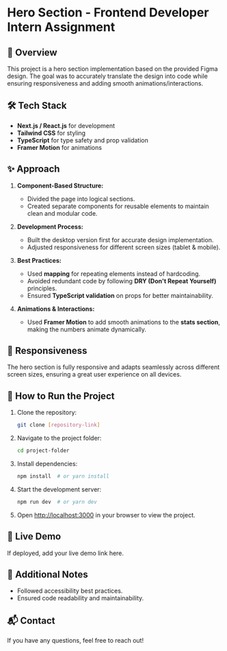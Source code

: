 # Hero Section - Frontend Developer Intern Assignment

## 📌 Overview
This project is a hero section implementation based on the provided Figma design. The goal was to accurately translate the design into code while ensuring responsiveness and adding smooth animations/interactions.

## 🛠️ Tech Stack
- **Next.js / React.js** for development
- **Tailwind CSS** for styling
- **TypeScript** for type safety and prop validation
- **Framer Motion** for animations

## ✨ Approach
1. **Component-Based Structure:**
   - Divided the page into logical sections.
   - Created separate components for reusable elements to maintain clean and modular code.

2. **Development Process:**
   - Built the desktop version first for accurate design implementation.
   - Adjusted responsiveness for different screen sizes (tablet & mobile).

3. **Best Practices:**
   - Used **mapping** for repeating elements instead of hardcoding.
   - Avoided redundant code by following **DRY (Don't Repeat Yourself)** principles.
   - Ensured **TypeScript validation** on props for better maintainability.

4. **Animations & Interactions:**
   - Used **Framer Motion** to add smooth animations to the **stats section**, making the numbers animate dynamically.

## 📱 Responsiveness
The hero section is fully responsive and adapts seamlessly across different screen sizes, ensuring a great user experience on all devices.

## 🚀 How to Run the Project
1. Clone the repository:
   ```bash
   git clone [repository-link]
   ```
2. Navigate to the project folder:
   ```bash
   cd project-folder
   ```
3. Install dependencies:
   ```bash
   npm install  # or yarn install
   ```
4. Start the development server:
   ```bash
   npm run dev  # or yarn dev
   ```
5. Open [http://localhost:3000](http://localhost:3000) in your browser to view the project.

## 🔗 Live Demo
If deployed, add your live demo link here.


## 📝 Additional Notes
- Followed accessibility best practices.
- Ensured code readability and maintainability.

## 📬 Contact
If you have any questions, feel free to reach out!
